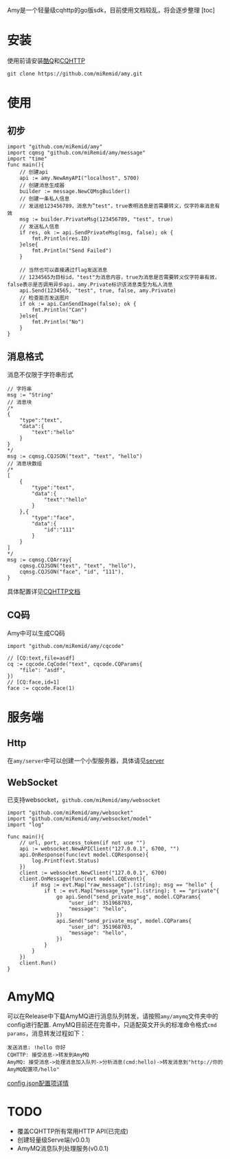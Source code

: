 Amy是一个轻量级cqhttp的go版sdk，目前使用文档较乱，将会逐步整理
[toc]
# 安装
使用前请安装[酷Q](https://cqp.cc/)和[CQHTTP](https://cqhttp.cc/docs/4.11/#/)
```
git clone https://github.com/miRemid/amy.git
```
# 使用
## 初步
```golang
import "github.com/miRemid/amy"
import cqmsg "github.com/miRemid/amy/message"
import "time"
func main(){
    // 创建api
    api := amy.NewAmyAPI("localhost", 5700)
    // 创建消息生成器
    builder := message.NewCQMsgBuilder()
    // 创建一条私人信息
    // 发送给123456789，消息为”test"，true表明消息是否需要转义，仅字符串消息有效
    msg := builder.PrivateMsg(123456789, "test", true)
    // 发送私人信息
    if res, ok := api.SendPrivateMsg(msg, false); ok {
        fmt.Println(res.ID)
    }else{
        fmt.Println("Send Failed")
    }

    // 当然也可以直接通过flag发送消息
    // 1234565为目标id，"test"为消息内容，true为消息是否需要转义仅字符串有效，false表示是否调用异步api，amy.Private标识该消息类型为私人消息
    api.Send(1234565, "test", true, false, amy.Private)
    // 检查能否发送图片
    if ok := api.CanSendImage(false); ok {
        fmt.Println("Can")
    }else{
        fmt.Println("No")
    }
}
```
## 消息格式
消息不仅限于字符串形式
```golang
// 字符串
msg := "String"
// 消息块
/*
{
    "type":"text",
    "data":{
        "text":"hello"
    }
}
*/
msg := cqmsg.CQJSON("text", "text", "hello")
// 消息块数组
/*
[
    {
        "type":"text",
        "data":{
            "text":"hello"
        }
    },{
        "type":"face",
        "data":{
            "id":"111"
        }
    }
]
*/
msg := cqmsg.CQArray{
    cqmsg.CQJSON("text", "text", "hello"),
    cqmsg.CQJSON("face", "id", "111"),
}
```
具体配置详见[CQHTTP文档](https://cqhttp.cc/docs/4.11/#/Message)
## CQ码
Amy中可以生成CQ码
```golang
import "github.com/miRemid/amy/cqcode"

// [CQ:text,file=asdf]
cq := cqcode.CqCode("text", cqcode.CQParams{
    "file": "asdf",
})
// [CQ:face,id=1]
face := cqcode.Face(1)
```
# 服务端
## Http
在`amy/server`中可以创建一个小型服务器，具体请见[server](https://github.com/miRemid/amy/tree/master/server)
## WebSocket
已支持websocket，`github.com/miRemid/amy/websocket`
```golang
import "github.com/miRemid/amy/websocket"
import "github.com/miRemid/amy/websocket/model"
import "log"

func main(){
    // url, port, access_token(if not use "")
    api := websocket.NewAPIClient("127.0.0.1", 6700, "")
    api.OnResponse(func(evt model.CQResponse){
        log.Printf(evt.Status)
    })
    client := websocket.NewClient("127.0.0.1", 6700)
    client.OnMessage(func(evt model.CQEvent){                
        if msg := evt.Map["raw_message"].(string); msg == "hello" {
            if t := evt.Map["message_type"].(string); t == "private"{
                go api.Send("send_private_msg", model.CQParams{
                    "user_id": 351968703,
                    "message": "hello",
                })
                api.Send("send_private_msg", model.CQParams{
                    "user_id": 351968703,
                    "message": "hello",
                })
            }
        }
    })
    client.Run()
}

```
# AmyMQ
可以在Release中下载AmyMQ进行消息队列转发，请按照`amy/amymq`文件夹中的config进行配置.
AmyMQ目前还在完善中，只适配英文开头的标准命令格式`cmd params`，消息转发过程如下：
```
发送消息: !hello 你好
CQHTTP: 接受消息->转发到AmyMQ
AmyMQ: 接受消息->处理消息加入队列->分析消息(cmd:hello)->转发消息到"http://你的AmyMQ配置项/hello"
```
[config.json配置项详情](https://github.com/miRemid/amy/tree/master/amymq)
# TODO
- 覆盖CQHTTP所有常用HTTP API(已完成)
- 创建轻量级Serve端(v0.0.1)
- AmyMQ消息队列处理服务(v0.0.1)
